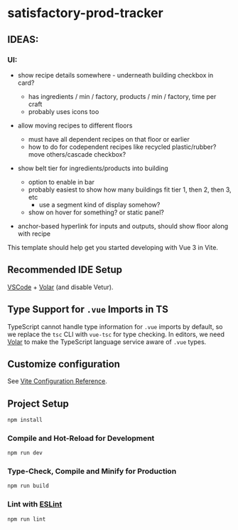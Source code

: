 # satisfactory-prod-tracker

## IDEAS:

### UI:

- show recipe details somewhere - underneath building checkbox in card?
  - has ingredients / min / factory, products / min / factory, time per craft
  - probably uses icons too
- allow moving recipes to different floors
  - must have all dependent recipes on that floor or earlier
  - how to do for codependent recipes like recycled plastic/rubber? move others/cascade checkbox?

- show belt tier for ingredients/products into building
  - option to enable in bar
  - probably easiest to show how many buildings fit tier 1, then 2, then 3, etc
    - use a segment kind of display somehow?
  - show on hover for something? or static panel?

- anchor-based hyperlink for inputs and outputs, should show floor along with recipe

This template should help get you started developing with Vue 3 in Vite.

## Recommended IDE Setup

[VSCode](https://code.visualstudio.com/) + [Volar](https://marketplace.visualstudio.com/items?itemName=Vue.volar) (and disable Vetur).

## Type Support for `.vue` Imports in TS

TypeScript cannot handle type information for `.vue` imports by default, so we replace the `tsc` CLI with `vue-tsc` for type checking. In editors, we need [Volar](https://marketplace.visualstudio.com/items?itemName=Vue.volar) to make the TypeScript language service aware of `.vue` types.

## Customize configuration

See [Vite Configuration Reference](https://vite.dev/config/).

## Project Setup

```sh
npm install
```

### Compile and Hot-Reload for Development

```sh
npm run dev
```

### Type-Check, Compile and Minify for Production

```sh
npm run build
```

### Lint with [ESLint](https://eslint.org/)

```sh
npm run lint
```
